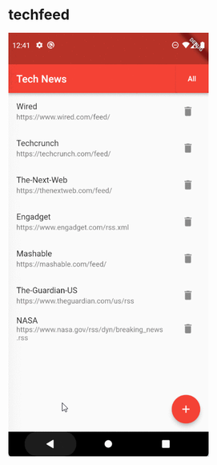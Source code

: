 # techfeed

![alt text](https://github.com/agustin-recoba/techFeed/blob/main/README%20media/showcase%20animation.gif?raw=true)
